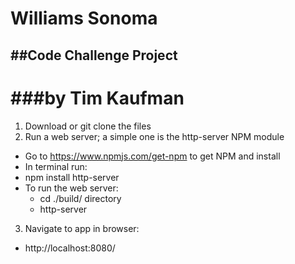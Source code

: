 Williams Sonoma
===============
##Code Challenge Project
------------------------
###by Tim Kaufman
=================

1. Download or git clone the files
2. Run a web server; a simple one is the http-server NPM module
  * Go to https://www.npmjs.com/get-npm to get NPM and install
  * In terminal run:
  * npm install http-server
  * To run the web server:
    * cd ./build/ directory
    * http-server
3. Navigate to app in browser:
  * http://localhost:8080/
